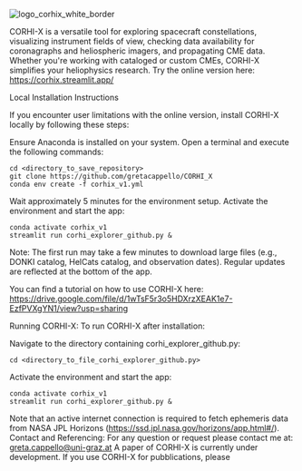 ![logo_corhix_white_border](https://github.com/user-attachments/assets/8f4efd41-14b9-4bf7-8c9c-5df17403aa5a)

CORHI-X is a versatile tool for exploring spacecraft constellations, visualizing instrument fields of view, checking data availability for coronagraphs and heliospheric imagers, and propagating CME data. Whether you're working with cataloged or custom CMEs, CORHI-X simplifies your heliophysics research.
Try the online version here: https://corhix.streamlit.app/

Local Installation Instructions

If you encounter user limitations with the online version, install CORHI-X locally by following these steps:

Ensure Anaconda is installed on your system.
Open a terminal and execute the following commands:

    cd <directory_to_save_repository>
    git clone https://github.com/gretacappello/CORHI_X
    conda env create -f corhix_v1.yml

Wait approximately 5 minutes for the environment setup.
Activate the environment and start the app:

    conda activate corhix_v1
    streamlit run corhi_explorer_github.py &

Note: The first run may take a few minutes to download large files (e.g., DONKI catalog, HelCats catalog, and observation dates). Regular updates are reflected at the bottom of the app.

You can find a tutorial on how to use CORHI-X here: https://drive.google.com/file/d/1wTsF5r3o5HDXrzXEAK1e7-EzfPVXgYN1/view?usp=sharing

Running CORHI-X: To run CORHI-X after installation:

Navigate to the directory containing corhi_explorer_github.py: 
        
    cd <directory_to_file_corhi_explorer_github.py>
    
Activate the environment and start the app: 

    conda activate corhix_v1 
    streamlit run corhi_explorer_github.py &
    
Note that an active internet connection is required to fetch ephemeris data from NASA JPL Horizons (https://ssd.jpl.nasa.gov/horizons/app.html#/).
Contact and Referencing: For any question or request please contact me at: greta.cappello@uni-graz.at 
A paper of CORHI-X is currently under development. If you use CORHI-X for pubblications, please 
